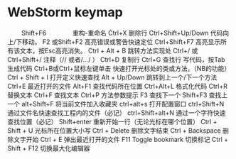 WebStorm keymap
=
          Shift+F6	                重构-重命名
          Ctrl+X	                    删除行
          Ctrl+Shift+Up/Down	        代码向上/下移动。
          F2 或Shift+F2	            高亮错误或警告快速定位
          Ctrl+Shift+F7	            高亮显示所有该文本，按Esc高亮消失。
          Ctrl + Alt + B	            跳转方法实现处
          Ctrl+/ 或 Ctrl+Shift+/	    注释（// 或者/*…*/ ）
          Ctrl+D	                    复制行
          Ctrl+G	                    查找行
          写代码，按Tab	            生成代码
          Ctrl+B或Ctrl+鼠标左键单击	    快速打开光标处的类或方法，（NB的功能）
          Ctrl + Shift + I	        打开定义快速查找
          Alt + Up/Down	            跳转到上一个/下一个方法
          Ctrl+E	                    最近打开的文件
          Alt+F1	                    查找代码所在位置
          Ctrl+Alt+L	                格式化代码
          Ctrl+R	                    替换文本
          Ctrl+F	                    查找文本
          Ctrl+P	                    方法参数提示
          F3	                        查找下一个
          Shift+F3	                查找上一个
          alt+Shift+F	                将当前文件加入收藏夹
          ctrl+alt+s	                打开配置窗口
          ctrl+Shift+N	            通过文件名快速查找工程内的文件（必记）
          ctrl+Shift+alt+N	        通过一个字符快速查找位置（必记）
          Shift+enter	                重新开始一行（无论光标在哪个位置）
          Ctrl + Shift + U	        光标所在位置大小写
          Ctrl + Delete	            删除文字结束
          Ctrl + Backspace	        删除文字开始
          Ctrl + E	                弹出最近打开的文件
          F11	Toggle bookmark         切换标记
          Ctrl + Shift + F12	        切换最大化编辑器
